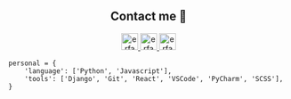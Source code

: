 <h2 align="center">Contact me 🤙</h2>

<p align="center">

  <a href="https://twitter.com/AbolfazlabdiDev">
    <img src="https://www.vectorlogo.zone/logos/twitter/twitter-icon.svg" 
    alt="erfan twitter profile" height="30" width="30">
  </a>

  <a href="https://t.me/AbolfazlAbdiDev">
    <img src="https://www.vectorlogo.zone/logos/telegram/telegram-icon.svg" 
    alt="erfan telegram profile" height="30" width="30">
  </a>
  
  <a href="https://www.instagram.com/abolfazl_._abdi/">
    <img src="https://www.vectorlogo.zone/logos/instagram/instagram-icon.svg" alt="erfan Instagram Profile" height="30" width="30">
  </a>
</p>

    personal = {
	    'language': ['Python', 'Javascript'],
	    'tools': ['Django', 'Git', 'React', 'VSCode', 'PyCharm', 'SCSS'],
    }
